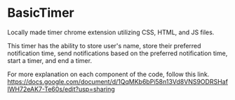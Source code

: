 # BasicTimer
Locally made timer chrome extension utilizing CSS, HTML, and JS files. 

This timer has the ability to store user's name, store their preferred notification time, 
send notifications based on the preferred notification time, start a timer, and end a timer.

For more explanation on each component of the code, follow this link.
https://docs.google.com/document/d/1QqMKb6bPi58n13Vd8VNS9ODRSHafIWH72eAK7-Te60s/edit?usp=sharing
